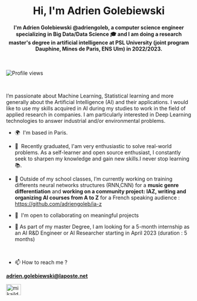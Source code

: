 <h1 align="center">Hi, I'm Adrien Golebiewski</h1>
<h4 align="center">I'm Adrien Golebiewski @adriengoleb, a computer science engineer specializing in Big Data/Data Science 🎓 and I am doing a research master's degree in artificial intelligence at PSL University (joint program Dauphine, Mines de Paris, ENS Ulm) in 2022/2023.</h4>

<br>

![Profile views](https://gpvc.arturio.dev/adriengoleb)

<br>

I’m passionate about Machine Learning, Statistical learning and more generally about the Artificial Intelligence (AI) and their applications. I would like to use my skills acquired in AI during my studies to work in the field of applied research in companies. I am particularly interested in Deep Learning technologies to answer industrial and/or environmental problems.


*   🌍  I'm based in Paris.

*   🧠  Recently graduated, I'am very enthusiastic to solve real-world problems. As a self-learner and open source enthusiast, I constantly seek to sharpen my knowledge and            gain new skills.I never stop learning 📚. 

*   🔭 Outside of my school classes, I’m currently working on training differents neural networks structures (RNN,CNN) for a **music genre differentiation** and **working            on a community project: IAZ, writing and organizing AI courses from A to Z** for a French speaking audience : https://github.com/adriengoleb/ia-z

*   🤝  I'm open to collaborating on meaningful projects

*   🔎  As part of my master Degree, I am looking for a 5-month internship as an AI R&D Engineer or AI Researcher starting in April 2023 (duration : 5 months)

<br>

*   📫 How to reach me ? 

**adrien.golebiewski@laposte.net**

<a href="https://www.linkedin.com/in/adrien-golebiewski-239495158/" target="blank"><img align="center" src="https://raw.githubusercontent.com/rahuldkjain/github-profile-readme-generator/master/src/images/icons/Social/linked-in-alt.svg" alt="mikailduzenli" height="30" width="40" /></a>
